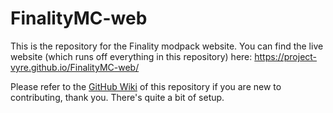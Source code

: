 # FinalityMC-web
This is the repository for the Finality modpack website. You can find the live website (which runs off everything in this repository) here: https://project-vyre.github.io/FinalityMC-web/

Please refer to the [GitHub Wiki](https://github.com/Project-Vyre/FinalityMC-web/wiki) of this repository if you are new to contributing, thank you. There's quite a bit of setup.
